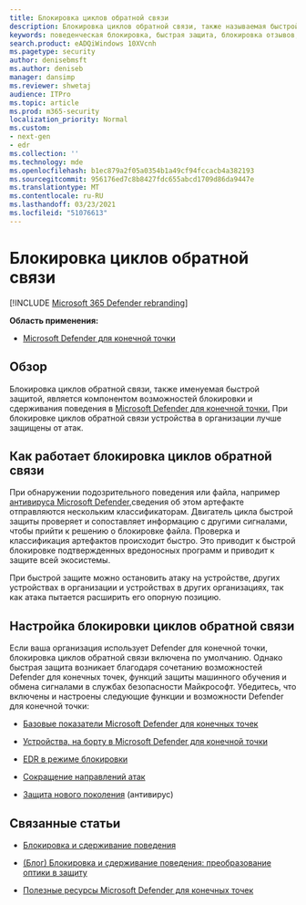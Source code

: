 ```yaml
---
title: Блокировка циклов обратной связи
description: Блокировка циклов обратной связи, также называемая быстрой защитой, является частью возможностей поведенческой блокировки и сдерживания в Microsoft Defender for Endpoint.
keywords: поведенческая блокировка, быстрая защита, блокировка отзывов, Microsoft Defender для конечной точки
search.product: eADQiWindows 10XVcnh
ms.pagetype: security
author: denisebmsft
ms.author: deniseb
manager: dansimp
ms.reviewer: shwetaj
audience: ITPro
ms.topic: article
ms.prod: m365-security
localization_priority: Normal
ms.custom:
- next-gen
- edr
ms.collection: ''
ms.technology: mde
ms.openlocfilehash: b1ec879a2f05a0354b1a49cf94fccacb4a382193
ms.sourcegitcommit: 956176ed7c8b8427fdc655abcd1709d86da9447e
ms.translationtype: MT
ms.contentlocale: ru-RU
ms.lasthandoff: 03/23/2021
ms.locfileid: "51076613"
---
```

# <a name="feedback-loop-blocking"></a>Блокировка циклов обратной связи

[!INCLUDE [Microsoft 365 Defender rebranding](../../includes/microsoft-defender.md)]


**Область применения:**
- [Microsoft Defender для конечной точки](https://go.microsoft.com/fwlink/?linkid=2154037)

## <a name="overview"></a>Обзор

Блокировка циклов обратной связи, также именуемая [](https://docs.microsoft.com/microsoft-365/security/defender-endpoint/behavioral-blocking-containment) быстрой защитой, является компонентом возможностей блокировки и сдерживания поведения в [Microsoft Defender для конечной точки.](https://docs.microsoft.com/windows/security/threat-protection/) При блокировке циклов обратной связи устройства в организации лучше защищены от атак. 

## <a name="how-feedback-loop-blocking-works"></a>Как работает блокировка циклов обратной связи

При обнаружении подозрительного поведения или файла, например [антивируса Microsoft Defender,](https://docs.microsoft.com/windows/security/threat-protection/microsoft-defender-antivirus/microsoft-defender-antivirus-in-windows-10)сведения об этом артефакте отправляются нескольким классификаторам. Двигатель цикла быстрой защиты проверяет и сопоставляет информацию с другими сигналами, чтобы прийти к решению о блокировке файла. Проверка и классификация артефактов происходит быстро. Это приводит к быстрой блокировке подтвержденных вредоносных программ и приводит к защите всей экосистемы. 

При быстрой защите можно остановить атаку на устройстве, других устройствах в организации и устройствах в других организациях, так как атака пытается расширить его опорную позицию.


## <a name="configuring-feedback-loop-blocking"></a>Настройка блокировки циклов обратной связи

Если ваша организация использует Defender для конечной точки, блокировка циклов обратной связи включена по умолчанию. Однако быстрая защита возникает благодаря сочетанию возможностей Defender для конечных точек, функций защиты машинного обучения и обмена сигналами в службах безопасности Майкрософт. Убедитесь, что включены и настроены следующие функции и возможности Defender для конечной точки:

- [Базовые показатели Microsoft Defender для конечных точек](https://docs.microsoft.com/microsoft-365/security/defender-endpoint/configure-machines-security-baseline)

- [Устройства, на борту в Microsoft Defender для конечной точки](https://docs.microsoft.com/microsoft-365/security/defender-endpoint/onboard-configure)

- [EDR в режиме блокировки](https://docs.microsoft.com/microsoft-365/security/defender-endpoint/edr-in-block-mode)

- [Сокращение направлений атак](https://docs.microsoft.com/microsoft-365/security/defender-endpoint/attack-surface-reduction)

- [Защита нового поколения](https://docs.microsoft.com/windows/security/threat-protection/microsoft-defender-antivirus/configure-microsoft-defender-antivirus-features) (антивирус)

## <a name="related-articles"></a>Связанные статьи

- [Блокировка и сдерживание поведения](behavioral-blocking-containment.md)

- [(Блог) Блокировка и сдерживание поведения: преобразование оптики в защиту](https://www.microsoft.com/security/blog/2020/03/09/behavioral-blocking-and-containment-transforming-optics-into-protection/)

- [Полезные ресурсы Microsoft Defender для конечных точек](https://docs.microsoft.com/microsoft-365/security/defender-endpoint/helpful-resources)
